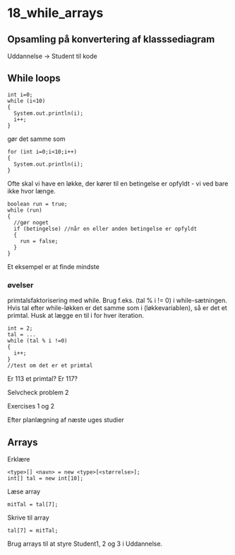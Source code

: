 # 18_while_arrays

## Opsamling på konvertering af klasssediagram
Uddannelse -> Student til kode

## While loops
``````
int i=0;
while (i<10)
{
  System.out.println(i);
  i++;
}
``````
gør det samme som
```````
for (int i=0;i<10;i++)
{
  System.out.println(i);
}
```````
Ofte skal vi have en løkke, der kører til en betingelse er opfyldt - vi ved bare ikke hvor længe.
```````
boolean run = true;
while (run)
{
  //gør noget
  if (betingelse) //når en eller anden betingelse er opfyldt
  {
    run = false;
  }
}
```````
Et eksempel er at finde mindste 

### øvelser
primtalsfaktorisering med while. Brug f.eks. (tal % i != 0) i while-sætningen. Hvis tal efter while-løkken er det samme som i (løkkevariablen), så er det et primtal. Husk at lægge en til i for hver iteration.
```````
int = 2;
tal = ...
while (tal % i !=0)
{
  i++;
}
//test om det er et primtal
```````
Er 113 et primtal? Er 117?

Selvcheck problem 2

Exercises 1 og 2

Efter planlægning af næste uges studier

## Arrays
Erklære
``````
<type>[] <navn> = new <type>[<størrelse>];
int[] tal = new int[10];
``````
Læse array
```````
mitTal = tal[7];
```````
Skrive til array
```````
tal[7] = mitTal;
```````
Brug arrays til at styre Student1, 2 og 3 i Uddannelse.
